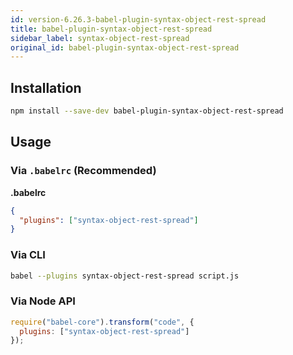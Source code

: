 ```yaml
---
id: version-6.26.3-babel-plugin-syntax-object-rest-spread
title: babel-plugin-syntax-object-rest-spread
sidebar_label: syntax-object-rest-spread
original_id: babel-plugin-syntax-object-rest-spread
---
```


## Installation

```sh
npm install --save-dev babel-plugin-syntax-object-rest-spread
```

## Usage

### Via `.babelrc` (Recommended)

**.babelrc**

```json
{
  "plugins": ["syntax-object-rest-spread"]
}
```

### Via CLI

```sh
babel --plugins syntax-object-rest-spread script.js
```

### Via Node API

```javascript
require("babel-core").transform("code", {
  plugins: ["syntax-object-rest-spread"]
});
```

